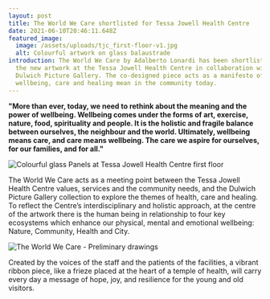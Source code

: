 ```yaml
---
layout: post
title: The World We Care shortlisted for Tessa Jowell Health Centre
date: 2021-06-10T20:46:11.648Z
featured_image:
  image: /assets/uploads/tjc_first-floor-v1.jpg
  alt: Colourful artwork on glass balaustrade
introduction: The World We Care by Adalberto Lonardi has been shortlisted for
  the new artwork at the Tessa Jowell Health Centre in collaboration with
  Dulwich Picture Gallery. The co-designed piece acts as a manifesto of what
  wellbeing, care and healing mean in the community today.
---
```

**"More than ever, today, we need to rethink about the meaning and the power of wellbeing. Wellbeing comes under the forms of art, exercise, nature, food, spirituality and people. It is the holistic and fragile balance between ourselves, the neighbour and the world. Ultimately, wellbeing means care, and care means wellbeing. The care we aspire for ourselves, for our families, and for all."**

![Colourful glass Panels at Tessa Jowell Health Centre first floor](/assets/uploads/tjc_ground-floor_v1-2.jpg "The World We Care - Panels at Tessa Jowell Health Centre first floor")

The World We Care acts as a meeting point between the Tessa Jowell Health Centre values, services and the community needs, and the Dulwich Picture Gallery collection to explore the themes of health, care and healing. To reflect the Centre’s interdisciplinary and holistic approach, at the centre of the artwork there is the human being in relationship to four key ecosystems which enhance our physical, mental and emotional wellbeing: Nature, Community, Health and City.

![](/assets/uploads/alxdpg-tjc.jpg "The World We Care - Preliminary drawings")

Created by the voices of the staff and the patients of the facilities, a vibrant ribbon piece, like a frieze placed at the heart of a temple of health, will carry every day a message of hope, joy, and resilience for the young and old visitors.